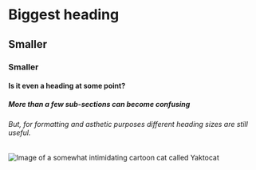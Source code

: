 # Biggest heading
## Smaller
### Smaller
#### Is it even a heading at some point?
##### More than a few sub-sections can become confusing
###### But, for formatting and asthetic purposes different heading sizes are still useful.

![Image of a somewhat intimidating cartoon cat called Yaktocat](https://octodex.github.com/images/yaktocat.png)
